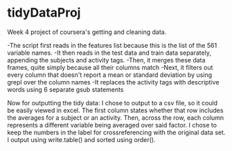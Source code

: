 # tidyDataProj
Week 4 project of coursera's getting and cleaning data.

-The script first reads in the features list because this is the list of the 561 variable names.
-It then reads in the test data and train data separately, appending the subjects and activity tags. 
-Then, it merges these data frames, quite simply because all their columns match
-Next, it filters out every column that doesn't report a mean or standard deviation by using grepl over the column names
-It replaces the activity tags with descriptive words using 6 separate gsub statements

Now for outputting the tidy data:
I chose to output to a csv file, so it could be easily viewed in excel. The first column states whether that row includes
the averages for a subject or an activity. Then, across the row, each column represents a different variable being averaged
over said factor. I chose to keep the numbers in the label for crossreferencing with the original data set. I output using 
write.table() and sorted using order().
